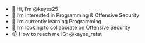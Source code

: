 - 👋 Hi, I’m @kayes25
- 👀 I’m interested in Programming & Offensive Security
- 🌱 I’m currently learning Programming
- 💞️ I’m looking to collaborate on Offensive Security
- 📫 How to reach me IG: @kayes_refat

<!---
kayes25/kayes25 is a ✨ special ✨ repository because its `README.md` (this file) appears on your GitHub profile.
You can click the Preview link to take a look at your changes.
--->
